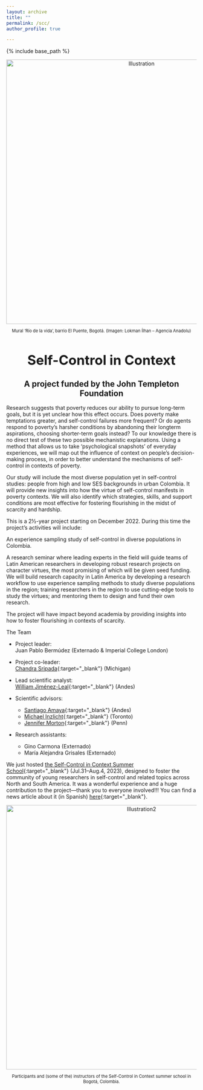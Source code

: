 ```yaml
---
layout: archive
title: ""
permalink: /scc/
author_profile: true

---
```


{% include base_path %}

<div style="text-align: center;">
    <img src="https://juanpablobermudez.github.io/bermudez.github.io/images/mural.jpg" alt="Illustration" style="width:700px;">
</div>

<div style="text-align: center;">
    <p style="font-size: 0.8em;">Mural ‘Río de la vida’, barrio El Puente, Bogotá. (Imagen: Lokman Ílhan – Agencia Anadolu)</p>
</div>

<div style="text-align: center;">
    <h1 style="font-size: 2.5em;">Self-Control in Context</h1>
    <h2 style="font-size: 1.5em;">A project funded by the John Templeton Foundation</h2>
</div>

Research suggests that poverty reduces our ability to pursue long-term goals, but it is yet unclear how this effect occurs. Does poverty make temptations greater, and self-control failures more frequent? Or do agents respond to poverty’s harsher conditions by abandoning their longterm aspirations, choosing shorter-term goals instead? To our knowledge there is no direct test of these two possible mechanistic explanations. Using a method that allows us to take ‘psychological snapshots’ of everyday experiences, we will map out the influence of context on people’s decision-making process, in order to better understand the mechanisms of self-control in contexts of poverty.

Our study will include the most diverse population yet in self-control studies: people from high and low SES backgrounds in urban Colombia. It will provide new insights into how the virtue of self-control manifests in poverty contexts. We will also identify which strategies, skills, and support conditions are most effective for fostering flourishing in the midst of scarcity and hardship. 

This is a 2½-year project starting on December 2022. During this time the project’s activities will include:

An experience sampling study of self-control in diverse populations in Colombia.

A research seminar where leading experts in the field will guide teams of Latin American researchers in developing robust research projects on character virtues, the most promising of which will be given seed funding. We will build research capacity in Latin America by developing a research workflow to use experience sampling methods to study diverse populations in the region; training researchers in the region to use cutting-edge tools to study the virtues; and mentoring them to design and fund their own research. 

The project will have impact beyond academia by providing insights into how to foster flourishing in contexts of scarcity.

The Team

- Project leader:  
  Juan Pablo Bermúdez (Externado & Imperial College London)

- Project co-leader:  
  [Chandra Sripada](https://sites.lsa.umich.edu/sripada/){:target="_blank"} (Michigan)

- Lead scientific analyst:  
  [William Jiménez-Leal](https://cienciassociales.uniandes.edu.co/psicologia/profesores/william-jimenez-leal/){:target="_blank"} (Andes)

- Scientific advisors:  
  - [Santiago Amaya](https://cienciassociales.uniandes.edu.co/filosofia/profesores/santiago-amaya/){:target="_blank"} (Andes)  
  - [Michael Inzlicht](https://michaelinzlicht.com/){:target="_blank"} (Toronto)  
  - [Jennifer Morton](https://jennifermmorton.com/){:target="_blank"} (Penn)

- Research assistants:  
  - Gino Carmona (Externado)  
  - María Alejandra Grisales (Externado)

We just hosted [the Self-Control in Context Summer School](chrome-extension://efaidnbmnnnibpcajpcglclefindmkaj/https://static1.squarespace.com/static/5d0464f9593c9200019d00ad/t/641b431630e0734258a70ef8/1679508247444/SCC+call+for+applicants.pdf){:target="_blank"} (Jul.31–Aug.4, 2023), designed to foster the community of young researchers in self-control and related topics across North and South America. It was a wonderful experience and a huge contribution to the project—thank you to everyone involved!!! You can find a news article about it (in Spanish) [here](https://www.uexternado.edu.co/ciencias-sociales-y-humanas/autocontrol-en-contexto-un-proyecto-conjunto-entre-la-facultad-de-ciencias-sociales-y-humanas-del-externado-y-la-john-templeton-foundation/){:target="_blank"}.

<div style="text-align: center;">
    <img src="https://juanpablobermudez.github.io/bermudez.github.io/images/grupo.jpg" alt="Illustration2" style="width:700px;">
</div>

<div style="text-align: center;">
    <p style="font-size: 0.8em;">Participants and (some of the) instructors of the Self-Control in Context summer school in Bogotá, Colombia.</p>
</div>